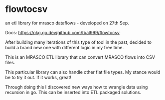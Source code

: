 # flowtocsv
an etl library for mrasco dataflows - developed on 27th Sep.

Docs:
https://pkg.go.dev/github.com/tbal999/flowtocsv

After building many iterations of this type of tool in the past, decided to build a brand new one with different logic in my free time.

This is an MRASCO ETL library that can convert MRASCO flows into CSV files.

This particular library can also handle other flat file types. My stance would be to try it out. If it works, great!

Through doing this I discovered new ways how to wrangle data using recursion in go. This can be inserted into ETL packaged solutions.
